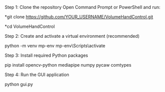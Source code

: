 

Step 1: Clone the repository
Open Command Prompt or PowerShell and run:

*git clone https://github.com/YOUR_USERNAME/VolumeHandControl.git

*cd VolumeHandControl


Step 2: Create and activate a virtual environment (recommended)

python -m venv mp-env
mp-env\Scripts\activate


Step 3: Install required Python packages

pip install opencv-python mediapipe numpy pycaw comtypes


Step 4: Run the GUI application

python gui.py



